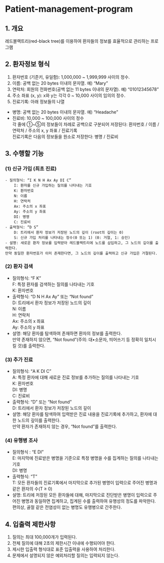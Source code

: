 # Patient-management-program

## 1. 개요   
레드블랙트리(red-black tree)를 이용하여 환자들의 정보를 효율적으로 관리하는 프로그램

## 2. 환자정보 형식   
  1. 환자번호 (기준키, 유일함): 1,000,000 ~ 1,999,999 사이의 정수.  
  2. 이름: 공백 없는 20 bytes 이내의 문자열. 예) “Mary”   
  3. 연락처: 회원의 전화번호(공백 없는 11 bytes 이내의 문자열). 예) “01012345678”   
  4. 주소 좌표 (x, y): x와 y는 각각 0 ~ 10,000 사이의 임의의 정수.   
  5. 진료기록: 아래 정보들의 나열    
   - 병명: 공백 없는 20 bytes 이내의 문자열. 예) “Headache”    
   - 진료비: 10,000 ~ 100,000 사이의 정수   
  각 줄에 ①~⑤의 정보들이 차례로 공백으로 구분되어 저장된다: 환자번호 / 이름 / 연락처 / 주소의 x, y 좌표 / 진료기록   
  진료기록은 다음의 정보들을 원소로 저장한다: 병명 / 진료비   
      
## 3. 수행할 기능   
  ### (1) 신규 가입 (최초 진료)   
    - 질의형식: “I K N H Ax Ay DI C”    
        I: 환자를 신규 가입하는 질의를 나타내는 기호    
        K: 환자번호   
        N: 이름   
        H: 연락처    
        Ax: 주소의 x 좌표    
        Ay: 주소의 y 좌표    
        DI: 병명    
        C: 진료비    
    - 출력형식: “D S”   
        D: 트리에서 환자 정보가 저장된 노드의 깊이 (root의 깊이는 0)   
        S: 신규 가입 처리를 나타내는 정수(0 또는 1) (0: 거절, 1: 승인)   
    - 설명: 새로운 환자 정보를 입력받아 레드블랙트리에 노드를 삽입하고, 그 노드의 깊이를 출력한다.  
    만약 동일한 환자번호가 이미 존재한다면, 그 노드의 깊이를 출력하고 신규 가입은 거절된다.   
   ### (2) 환자 검색   
   - 질의형식: “F K”   
     F: 특정 환자를 검색하는 질의를 나타내는 기호    
     K: 환자번호   
 - 출력형식: “D N H Ax Ay” 또는 “Not found”    
     D: 트리에서 환자 정보가 저장된 노드의 깊이   
     N: 이름   
     H: 연락처    
     Ax: 주소의 x 좌표    
     Ay: 주소의 y 좌표    
 - 설명: 해당 환자를 탐색하여 존재하면 환자의 정보를 출력한다.  
     만약 존재하지 않으면, “Not found”(주의: 대•소문자, 띄어쓰기 등 정확히 일치시킬 것)를 출력한다.    
 ### (3) 추가 진료   
 - 질의형식: “A K DI C”      
     A: 특정 환자에 대해 새로운 진료 정보를 추가하는 질의를 나타내는 기호    
     K: 환자번호   
     DI: 병명    
     C: 진료비    
  - 출력형식: “D” 또는 “Not found”    
     D: 트리에서 환자 정보가 저장된 노드의 깊이   
  - 설명: 해당 환자를 탐색하여 입력받은 진료 내용을 진료기록에 추가하고, 환자에 대한 노드의 깊이를 출력한다.  
     만약 환자가 존재하지 않는 경우, “Not found”를 출력한다.    
  ### (4) 유행병 조사    
  - 질의형식 : “E DI”   
    E: 마지막에 진료받은 병명을 기준으로 특정 병명을 수를 집계하는 질의를 나타내는 기호      
    DI: 병명    
  - 출력형식: “T”   
    T: 모든 환자들의 진료기록에서 마지막으로 추가된 병명이 입력으로 주어진 병명과 같은 환자의 수(T ≥ 0)    
  - 설명: 트리에 저장된 모든 환자들에 대해, 마지막으로 진단받은 병명이 입력으로 주어진 병명과 동일하면 집계하고, 집계된 수를 출력하여 유행성의 정도를 파악한다.  
  편의상, 골절 같은 전염성이 없는 병명도 유행병으로 간주한다.    

## 4. 입출력 제한사항   
  1. 질의는 최대 100,000개가 입력된다.    
  2. 전체 질의에 대해 2초의 제한시간 이내에 수행되어야 한다.    
  3. 제시한 입출력 형식대로 표준 입출력을 사용하여 처리한다.   
  4. 문제에서 설명되지 않은 예외처리할 질의는 입력되지 않는다.    
